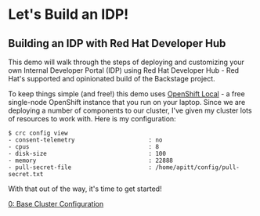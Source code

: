 # Let's Build an IDP!

## Building an IDP with Red Hat Developer Hub

This demo will walk through the steps of deploying and customizing your own Internal Developer Portal (IDP) using Red Hat Developer Hub - Red Hat's supported and opinionated build of the Backstage project.

To keep things simple (and free!) this demo uses [OpenShift Local](https://developers.redhat.com/products/openshift-local/getting-started) - a free single-node OpenShift instance that you run on your laptop.  Since we are deploying a number of components to our cluster, I've given my cluster lots of resources to work with.  Here is my configuration:

```
$ crc config view
- consent-telemetry                     : no
- cpus                                  : 8
- disk-size                             : 100
- memory                                : 22888
- pull-secret-file                      : /home/apitt/config/pull-secret.txt
```

With that out of the way, it's time to get started!

[0: Base Cluster Configuration](docs/00-setup.md)